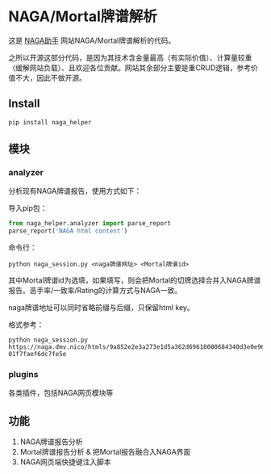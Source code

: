 # NAGA/Mortal牌谱解析

这是 [NAGA助手](https://ricochet.cn/riichi/naga) 网站NAGA/Mortal牌谱解析的代码。

之所以开源这部分代码，是因为其技术含金量最高（有实际价值）、计算量较重（缓解网站负载）、且欢迎各位贡献。网站其余部分主要是重CRUD逻辑，参考价值不大，因此不做开源。

## Install
```shell
pip install naga_helper
```

## 模块
### analyzer
分析现有NAGA牌谱报告，使用方式如下：

导入pip包：
```python
from naga_helper.analyzer import parse_report
parse_report('NAGA html content')
```

命令行：
```shell
python naga_session.py <naga牌谱网址> <Mortal牌谱id>
```
其中Mortal牌谱id为选填，如果填写，则会把Mortal的切牌选择合并入NAGA牌谱报告。恶手率/一致率/Rating的计算方式与NAGA一致。

naga牌谱地址可以同时省略前缀与后缀，只保留html key。

格式参考：
```shell
python naga_session.py https://naga.dmv.nico/htmls/9a852e2e3a273e1d5a362d69618000684340d3e0e96024e6fa07858afa1afa00v2_2.html 01f7faef6dc7fe5e

```

### plugins
各类插件，包括NAGA网页模块等

## 功能
1. NAGA牌谱报告分析
2. Mortal牌谱报告分析 & 把Mortal报告融合入NAGA界面
3. NAGA网页端快捷键注入脚本

